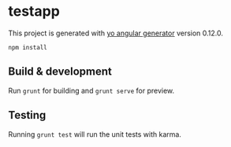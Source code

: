 # testapp

This project is generated with [yo angular generator](https://github.com/yeoman/generator-angular)
version 0.12.0.

`npm install`

## Build & development

Run `grunt` for building and `grunt serve` for preview.

## Testing

Running `grunt test` will run the unit tests with karma.
